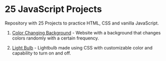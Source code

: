 # 25 JavaScript Projects

Repository with 25 Projects to practice HTML, CSS and vanilla JavaScript.

1. [Color Changing Background](https://vlexpha.github.io/25-js-projects/Background-Color-Change/) - Website with a background that changes colors randomly with a certain frequency.

2. [Light Bulb](https://vlexpha.github.io/25-js-projects/Light-Bulb/) - Lightbulb made using CSS with customizable color and capability to turn on and off.
